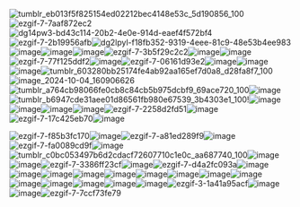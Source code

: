 ![tumblr_eb013f5f825154ed02212bec4148e53c_5d190856_100](https://github.com/user-attachments/assets/6342c730-d8d6-49b2-ba5e-8aebc6105624)![ezgif-7-7aaf872ec2](https://github.com/user-attachments/assets/80f1466d-275d-40ed-83b6-dbaa05e58618)![dg14pw3-bd43c114-20b2-4e0e-914d-eaef4f572bf4](https://github.com/user-attachments/assets/540ade20-6e9d-4e53-b816-52c6ab151d21)![ezgif-7-2b19956afb](https://github.com/user-attachments/assets/c1eba8bc-ec13-4033-9562-e7137647efe6)![dg2lpyl-f18fb352-9319-4eee-81c9-48e53b4ee983](https://github.com/user-attachments/assets/30739ded-75d4-4b9b-bc8a-880d453bdbbc)![image](https://github.com/user-attachments/assets/e36f544e-b618-48e1-b71e-b23236a4e39d)![image](https://github.com/user-attachments/assets/9cc3b687-723d-4531-a821-e94a8b99f69b)![image](https://github.com/user-attachments/assets/495aafd3-f953-4fa1-aecd-3f7e18144649)![ezgif-7-3b5f29c2c2](https://github.com/user-attachments/assets/f4d5fde4-b510-454d-969d-d47d61cf6fdc)![image](https://github.com/user-attachments/assets/8bc59d73-4e85-4383-957a-eba3a58663a0)![image](https://github.com/user-attachments/assets/5e36380c-3081-4ca3-b28a-e1c4f5ed534a)![ezgif-7-77f125ddf2](https://github.com/user-attachments/assets/53b4d055-ec2e-4bbd-94ba-a4ff59748901)![image](https://github.com/user-attachments/assets/230cb49a-fe1f-418a-8e66-05380338b89e)![ezgif-7-06161d93e2](https://github.com/user-attachments/assets/ff629ff4-4175-4101-bda6-3e02aff2f605)![image](https://github.com/user-attachments/assets/725f2d9d-615c-4a1f-a7f9-127d49e36882)![image](https://github.com/user-attachments/assets/4b6570b0-640b-4211-a790-c696a7a903aa)![image](https://github.com/user-attachments/assets/1bc0a440-7484-4420-a3ee-7a4cb98fc1e0)![tumblr_603280bb25174fe4ab92aa165ef7d0a8_d28fa8f7_100](https://github.com/user-attachments/assets/74905534-9996-49b7-85fa-49679be9dac5)![image_2024-10-04_160906626](https://github.com/user-attachments/assets/38da4b2b-faee-4126-b637-b45c343da062)![tumblr_a764cb98066fe0cb8c84cb5b975dcbf9_69ace720_100](https://github.com/user-attachments/assets/5545ad2c-21e9-4791-a08e-0919667bc57b)![image](https://github.com/user-attachments/assets/a425a994-adcb-40fd-b80d-4c569101a49c)![tumblr_b6947cde31aee01d86561fb980e67539_3b4303e1_100](https://github.com/user-attachments/assets/68cb0507-ace5-4a87-b2ed-4b3c5ddf0745)!![image](https://github.com/user-attachments/assets/f0529f48-0abf-4314-a0aa-5e523251b451)![image](https://github.com/user-attachments/assets/753eb006-276f-4946-8c00-13805fc54a07)![image](https://github.com/user-attachments/assets/8ea66dbc-ddd4-408d-8299-3becae6b067e)![image](https://github.com/user-attachments/assets/081d64de-63a2-48b5-aabf-cd2fff4b12a3)![ezgif-7-2258d2fd51](https://github.com/user-attachments/assets/2762dd3e-9b54-43a8-a19b-5a6cda96b574)![image](https://github.com/user-attachments/assets/c68f527d-eddb-4d6f-bea3-468be7bca48d)![ezgif-7-17c425eb70](https://github.com/user-attachments/assets/18ddb224-59a5-4f7a-aeeb-490a8adfa029)![image](https://github.com/user-attachments/assets/1f4e0187-d512-4cc5-9955-4d6f54366654)




![ezgif-7-f85b3fc170](https://github.com/user-attachments/assets/9769d5f9-9f3d-4e78-b22e-afeb8dec5c3c)![image](https://github.com/user-attachments/assets/9d791537-e4ca-42eb-bd14-b26b123453fc)![ezgif-7-a81ed289f9](https://github.com/user-attachments/assets/256b654d-73a6-4aaa-874e-19ff37cc0116)![image](https://github.com/user-attachments/assets/7b87ab6c-9f20-4a66-9ac7-c3b67f261a5f)![ezgif-7-fa0089cd9f](https://github.com/user-attachments/assets/d5580ecd-2233-44e7-b860-9e86ee7b459a)![image](https://github.com/user-attachments/assets/e864d96b-ee3c-4339-bbe7-e51685642318)![tumblr_c0bc053497b6d2cdacf72607710c1e0c_aa687740_100](https://github.com/user-attachments/assets/545d8d10-9a58-4b62-89e6-ddf5cc058dcf)![image](https://github.com/user-attachments/assets/dfb5b37e-b32a-4c9b-83fa-bb98e3f6dabf)![image](https://github.com/user-attachments/assets/48c03e34-dafc-49d2-87ba-f88d8a32db9c)![ezgif-7-3386ff23cf](https://github.com/user-attachments/assets/8e0a22fa-e70f-4157-bfe2-58d54b3ec3ce)![image](https://github.com/user-attachments/assets/96dbb14f-7546-4dd2-a699-c29f946fe991)![ezgif-7-d4a2fc093a](https://github.com/user-attachments/assets/0713059a-9d74-4ae5-9b1c-c99a871da63f)![image](https://github.com/user-attachments/assets/4424aef1-950c-4100-87c6-8261fc5853fa)![image](https://github.com/user-attachments/assets/d46efc0e-8bf0-4ae1-bcd5-148069716ba3)![image](https://github.com/user-attachments/assets/bd4c3806-c7e4-4704-80d9-6d68d641a1a0)![image](https://github.com/user-attachments/assets/3d4e3e9c-babc-4958-935f-6de2baebd84b)![image](https://github.com/user-attachments/assets/216c2c00-13bf-4e62-8345-5a4dd15801da)![image](https://github.com/user-attachments/assets/290276b3-6096-493e-8ae1-08e7dc359761)![image](https://github.com/user-attachments/assets/db9d5802-9515-495a-aa40-16df6ee83a43)![image](https://github.com/user-attachments/assets/9ac496f2-596d-424e-b7eb-fbbbb4325c73)![image](https://github.com/user-attachments/assets/6d128f71-f700-4d69-a661-274787e2378f)![image](https://github.com/user-attachments/assets/c38c1e0c-d127-4b3c-a9e3-dbacf6512dcd)![image](https://github.com/user-attachments/assets/0eba987b-338f-435e-9670-2d497967aeab)![image](https://github.com/user-attachments/assets/0e48153c-d014-4d80-abbb-0a5374c382a6)![image](https://github.com/user-attachments/assets/c191fe25-e81f-4a9f-9ea7-ef0fa8cdf42d)![image](https://github.com/user-attachments/assets/7770834d-794e-405a-8d40-bd4f065cbff6)![ezgif-3-1a41a95acf](https://github.com/user-attachments/assets/d891ea05-9723-4a46-b4e0-daa6b97a59d0)![image](https://github.com/user-attachments/assets/1b870fc2-f529-4a65-8247-a2b8a2bec3c7)![image](https://github.com/user-attachments/assets/7e8f2dd3-8a17-4f09-aa55-3ecbee105c8d)![ezgif-7-7ccf73fe79](https://github.com/user-attachments/assets/c2946a77-95dd-4068-b48d-fa503ece0d26)

























































